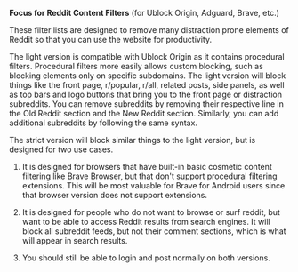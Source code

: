 **Focus for Reddit Content Filters**
(for Ublock Origin, Adguard, Brave, etc.)

These filter lists are designed to remove many distraction prone elements of Reddit so that you can use the website for productivity.

The light version is compatible with Ublock Origin as it contains procedural filters. Procedural filters more easily allows custom blocking, such as blocking elements only on specific subdomains. The light version will block things like the front page, r/popular, r/all, related posts, side panels, as well as top bars and logo buttons that bring you to the front page or distraction subreddits. You can remove subreddits by removing their respective line in the Old Reddit section and the New Reddit section. Similarly, you can add additional subreddits by following the same syntax.

The strict version will block similar things to the light version, but is designed for two use cases.
1. It is designed for browsers that have built-in basic cosmetic content filtering like Brave Browser, but that don't support procedural filtering extensions. This will be most valuable for Brave for Android users since that browser version does not support extensions.
2. It is designed for people who do not want to browse or surf reddit, but want to be able to access Reddit results from search engines. It will block all subreddit feeds, but not their comment sections, which is what will appear in search results.

3. You should still be able to login and post normally on both versions.
